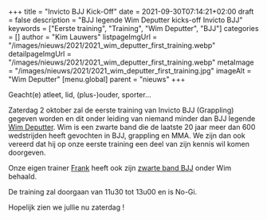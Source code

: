 +++
title = "Invicto BJJ Kick-Off"
date = 2021-09-30T07:14:21+02:00
draft = false
description = "BJJ legende Wim Deputter kicks-off Invicto BJJ"
keywords = ["Eerste training", "Training", "Wim Deputter", "BJJ"]
categories = []
author = "Kim Lauwers"
listpageImgUrl = "/images/nieuws/2021/2021_wim_deputter_first_training.webp"
detailpageImgUrl = "/images/nieuws/2021/2021_wim_deputter_first_training.webp"
metaImage = "/images/nieuws/2021/2021_wim_deputter_first_training.jpg"
imageAlt = "Wim Deputter"
[menu.global]
parent = "nieuws"
+++

Geacht(e) atleet, lid, (plus-)ouder, sporter…

Zaterdag 2 oktober zal de eerste training van Invicto BJJ (Grappling) gegeven worden en dit onder leiding van niemand minder dan BJJ legende [Wim Deputter](https://www.wimdeputter.com/).
Wim is een zwarte band die de laatste 20 jaar meer dan 600 wedstrijden heeft gevochten in BJJ, grappling en MMA. We zijn dan ook vereerd dat hij op onze eerste training een deel van zijn kennis wil komen doorgeven.

Onze eigen trainer [Frank](https://www.invictokeerbergen.be/trainers/#Frank_Engels) heeft ook zijn [zwarte band BJJ](/frank-haalt-zwarte-band-bjj/) onder Wim behaald.

De training zal doorgaan van 11u30 tot 13u00 en is No-Gi.


Hopelijk zien we jullie nu zaterdag !